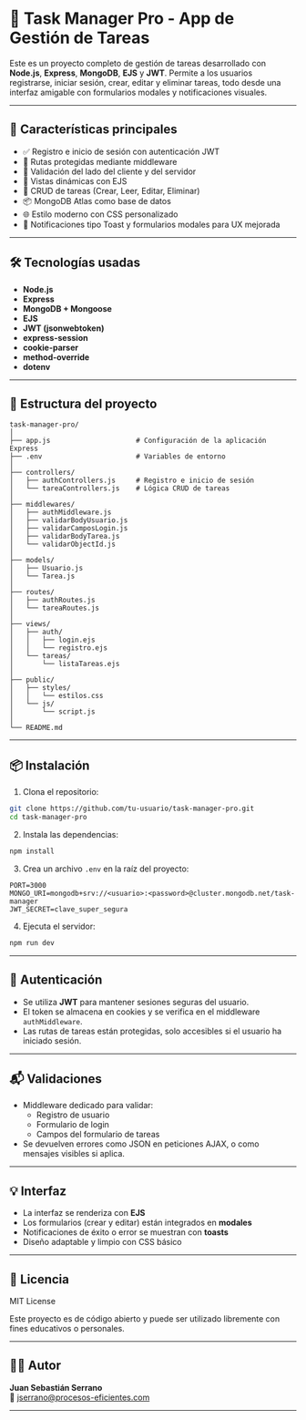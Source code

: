 # 📝 Task Manager Pro - App de Gestión de Tareas

Este es un proyecto completo de gestión de tareas desarrollado con **Node.js**, **Express**, **MongoDB**, **EJS** y **JWT**. Permite a los usuarios registrarse, iniciar sesión, crear, editar y eliminar tareas, todo desde una interfaz amigable con formularios modales y notificaciones visuales.

---

## 🚀 Características principales

- ✅ Registro e inicio de sesión con autenticación JWT
- 🔐 Rutas protegidas mediante middleware
- 🧠 Validación del lado del cliente y del servidor
- 📄 Vistas dinámicas con EJS
- 🧾 CRUD de tareas (Crear, Leer, Editar, Eliminar)
- 📦 MongoDB Atlas como base de datos
- 🌐 Estilo moderno con CSS personalizado
- 🔔 Notificaciones tipo Toast y formularios modales para UX mejorada

---

## 🛠️ Tecnologías usadas

- **Node.js**
- **Express**
- **MongoDB + Mongoose**
- **EJS**
- **JWT (jsonwebtoken)**
- **express-session**
- **cookie-parser**
- **method-override**
- **dotenv**

---

## 📁 Estructura del proyecto

```
task-manager-pro/
│
├── app.js                     # Configuración de la aplicación Express
├── .env                       # Variables de entorno
│
├── controllers/
│   ├── authControllers.js     # Registro e inicio de sesión
│   └── tareaControllers.js    # Lógica CRUD de tareas
│
├── middlewares/
│   ├── authMiddleware.js
│   ├── validarBodyUsuario.js
│   ├── validarCamposLogin.js
│   ├── validarBodyTarea.js
│   └── validarObjectId.js
│
├── models/
│   ├── Usuario.js
│   └── Tarea.js
│
├── routes/
│   ├── authRoutes.js
│   └── tareaRoutes.js
│
├── views/
│   ├── auth/
│   │   ├── login.ejs
│   │   └── registro.ejs
│   └── tareas/
│       └── listaTareas.ejs
│
├── public/
│   ├── styles/
│   │   └── estilos.css
│   └── js/
│       └── script.js
│
└── README.md
```

---

## 📦 Instalación

1. Clona el repositorio:

```bash
git clone https://github.com/tu-usuario/task-manager-pro.git
cd task-manager-pro
```

2. Instala las dependencias:

```bash
npm install
```

3. Crea un archivo `.env` en la raíz del proyecto:

```env
PORT=3000
MONGO_URI=mongodb+srv://<usuario>:<password>@cluster.mongodb.net/task-manager
JWT_SECRET=clave_super_segura
```

4. Ejecuta el servidor:

```bash
npm run dev
```

---

## 🔐 Autenticación

- Se utiliza **JWT** para mantener sesiones seguras del usuario.
- El token se almacena en cookies y se verifica en el middleware `authMiddleware`.
- Las rutas de tareas están protegidas, solo accesibles si el usuario ha iniciado sesión.

---

## 📬 Validaciones

- Middleware dedicado para validar:
  - Registro de usuario
  - Formulario de login
  - Campos del formulario de tareas
- Se devuelven errores como JSON en peticiones AJAX, o como mensajes visibles si aplica.

---

## 💡 Interfaz

- La interfaz se renderiza con **EJS**
- Los formularios (crear y editar) están integrados en **modales**
- Notificaciones de éxito o error se muestran con **toasts**
- Diseño adaptable y limpio con CSS básico

---

## 📄 Licencia

MIT License

Este proyecto es de código abierto y puede ser utilizado libremente con fines educativos o personales.

---

## 👨‍💻 Autor

**Juan Sebastián Serrano**  
📧 jserrano@procesos-eficientes.com

---
